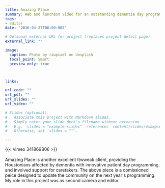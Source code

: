 ```yaml
---
title: Amazing Place
summary: Web and luncheon video for an outstanding dementia day program in Houston.
tags:
- editor
date: "2016-04-27T00:00:00Z"

# Optional external URL for project (replaces project detail page).
external_link: ""

image:
  caption: Photo by rawpixel on Unsplash
  focal_point: Smart
  preview_only: true



links:

url_code: ""
url_pdf: ""
url_slides: ""
url_video: ""

# Slides (optional).
#   Associate this project with Markdown slides.
#   Simply enter your slide deck's filename without extension.
#   E.g. `slides = "example-slides"` references `content/slides/example-slides.md`.
#   Otherwise, set `slides = ""`.

---
```


{{< vimeo 341869806 >}}
<br>
<br>
Amazing Place is another excellent ttwweak client, providing the Houstonians affected by dementia with innovative patient day programming, and involved support for caretakers. The above piece is a comissioned peice designed to update the community on the next year's programming. My role in this project was as second camera and editor.